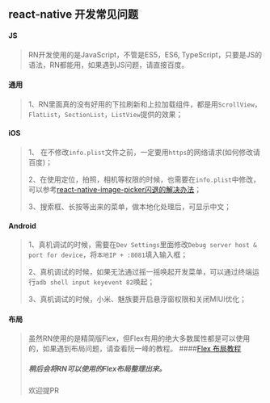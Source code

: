 
## react-native 开发常见问题

#### JS
> RN开发使用的是JavaScript，不管是ES5，ES6, TypeScript，只要是JS的语法，RN都能用，如果遇到JS问题，请直接百度。
> 

#### 通用
> 1、RN里面真的没有好用的下拉刷新和上拉加载组件，都是用`ScrollView`，`FlatList`，`SectionList`，`ListView`提供的效果；

#### iOS
> 1、 在不修改`info.plist`文件之前，一定要用`https`的网络请求(如何修改请百度)；
> 
> 2、在使用定位，拍照，相机等权限的时候，也需要在`info.plist`中修改，可以参考[react-native-image-picker闪退的解决办法](https://www.jianshu.com/p/977bc5eea1b1)；
>
> 3、搜索框、长按等出来的菜单，做本地化处理后，可显示中文；
>



#### Android
> 1、真机调试的时候，需要在`Dev Settings`里面修改`Debug server host & port for device`，将`本地IP + :8081`填入输入框；
>
> 2、真机调试的时候，如果无法通过摇一摇唤起开发菜单，可以通过终端运行`adb shell input keyevent 82`唤起；
>
> 3、真机调试的时候，小米、魅族要开启悬浮窗权限和关闭MIUI优化；

#### 布局

> 虽然RN使用的是精简版Flex，但Flex有用的绝大多数属性都是可以使用的，如果遇到布局问题，请查看阮一峰的教程。
####[Flex 布局教程](http://www.ruanyifeng.com/blog/2015/07/flex-grammar.html?utm_source=tuicool)
> ##### 稍后会将RN可以使用的Flex布局整理出来。
> 欢迎提PR


